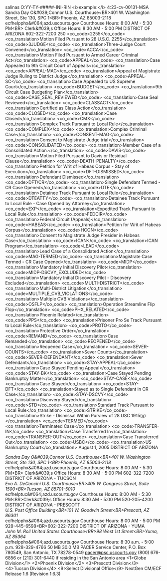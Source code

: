 salinas<opt>
  <CaseNo>O:YY-TY-#####-INI-RIN &lt;i&gt;example:&lt;/i&gt; 4:23-cv-00131-MSA
</CaseNo>
  <CourtAddress>Sandra Day O&amp;#039;Connor U.S. Courthouse&lt;BR&gt;401 W. Washington Street, Ste 130, SPC 1&lt;BR&gt;Phoenix, AZ 85003-2118</CourtAddress>
  <CourtEmail>ecfhelpphx&amp;#064;azd.uscourts.gov</CourtEmail>
  <CourtHours>Courthouse Hours: 8:00 AM - 5:30 PM&lt;BR&gt; Clerk&amp;#039;s Office Hours: 8:30 AM - 5:00 PM</CourtHours>
  <CourtName>DISTRICT OF ARIZONA</CourtName>
  <CourtPhone>602-322-7200</CourtPhone>
  <DktRptWarnSize>250</DktRptWarnSize>
  <FlagDefs>
    <co_code>2255</co_code>
    <co_translation>Motion Filed Pursuant to 28 U.S.C. 2255</co_translation>
  </FlagDefs>
  <FlagDefs>
    <co_code>3JUDGE</co_code>
    <co_translation>Three-Judge Court Convened</co_translation>
  </FlagDefs>
  <FlagDefs>
    <co_code>ACCA</co_code>
    <co_translation>Motion Filed Pursuant to Armed Career Criminal Act</co_translation>
  </FlagDefs>
  <FlagDefs>
    <co_code>APPEAL</co_code>
    <co_translation>Case Appealed to 9th Circuit Court of Appeals</co_translation>
  </FlagDefs>
  <FlagDefs>
    <co_code>APPEAL-MAG</co_code>
    <co_translation>Appeal of Magistrate Judge Ruling to District Judge</co_translation>
  </FlagDefs>
  <FlagDefs>
    <co_code>APPEAL-SC</co_code>
    <co_translation>Case Appealed to US Supreme Court</co_translation>
  </FlagDefs>
  <FlagDefs>
    <co_code>BUDGET</co_code>
    <co_translation>9th Circuit Case Budgeting Plan</co_translation>
  </FlagDefs>
  <FlagDefs>
    <co_code>CASE_SEAL_REVIEWED</co_code>
    <co_translation>Case Seal Reviewed</co_translation>
  </FlagDefs>
  <FlagDefs>
    <co_code>CLASSACT</co_code>
    <co_translation>Certified as Class Action</co_translation>
  </FlagDefs>
  <FlagDefs>
    <co_code>CLOSED</co_code>
    <co_translation>Case Closed</co_translation>
  </FlagDefs>
  <FlagDefs>
    <co_code>CMX</co_code>
    <co_translation>Complex Track Pursuant to Local Rule</co_translation>
  </FlagDefs>
  <FlagDefs>
    <co_code>COMPLEX</co_code>
    <co_translation>Complex Criminal Case</co_translation>
  </FlagDefs>
  <FlagDefs>
    <co_code>CONSENT-MAG</co_code>
    <co_translation>Consent to Magistrate Judge trial</co_translation>
  </FlagDefs>
  <FlagDefs>
    <co_code>CONSOLIDATED</co_code>
    <co_translation>Member Case of a Consolidated Action.</co_translation>
  </FlagDefs>
  <FlagDefs>
    <co_code>DAVIS</co_code>
    <co_translation>Motion Filed Pursuant to Davis or Residual Clause</co_translation>
  </FlagDefs>
  <FlagDefs>
    <co_code>DEATH-PENALTY</co_code>
    <co_translation>Petition for Writ of Habeas Corpus - Stay of Execution</co_translation>
  </FlagDefs>
  <FlagDefs>
    <co_code>DFT-DISMISSED</co_code>
    <co_translation>Defendant Dismissed</co_translation>
  </FlagDefs>
  <FlagDefs>
    <co_code>DFT/CR</co_code>
    <co_translation>Single Defendant Termed - CR Case Opened</co_translation>
  </FlagDefs>
  <FlagDefs>
    <co_code>DTE</co_code>
    <co_translation>Detainee Track Pursuant to Local Rule</co_translation>
  </FlagDefs>
  <FlagDefs>
    <co_code>DTEATTY</co_code>
    <co_translation>Detainee Track Pursuant to Local Rule - Case Opened by Attorney</co_translation>
  </FlagDefs>
  <FlagDefs>
    <co_code>EXP</co_code>
    <co_translation>Expedited Track Pursuant to Local Rule</co_translation>
  </FlagDefs>
  <FlagDefs>
    <co_code>FEDCIR</co_code>
    <co_translation>Federal Circuit (Appeals)</co_translation>
  </FlagDefs>
  <FlagDefs>
    <co_code>HABEAS</co_code>
    <co_translation>Petition for Writ of Habeas Corpus</co_translation>
  </FlagDefs>
  <FlagDefs>
    <co_code>HCON</co_code>
    <co_translation>Consent to Magistrate Judge Presider in Habeas Case</co_translation>
  </FlagDefs>
  <FlagDefs>
    <co_code>ICAN</co_code>
    <co_translation>ICAN Program</co_translation>
  </FlagDefs>
  <FlagDefs>
    <co_code>LEAD</co_code>
    <co_translation>Lead Case of a Consolidated Action</co_translation>
  </FlagDefs>
  <FlagDefs>
    <co_code>MAG-TERMED</co_code>
    <co_translation>Magistrate Case Termed - CR Case Opened</co_translation>
  </FlagDefs>
  <FlagDefs>
    <co_code>MIDP</co_code>
    <co_translation>Mandatory Initial Discovery Pilot</co_translation>
  </FlagDefs>
  <FlagDefs>
    <co_code>MIDP-DSCVY_EXCLUDED</co_code>
    <co_translation>Mandatory Initial Discovery Pilot - Discovery Excluded</co_translation>
  </FlagDefs>
  <FlagDefs>
    <co_code>MULTI-DISTRICT</co_code>
    <co_translation>Multi-District Litigation</co_translation>
  </FlagDefs>
  <FlagDefs>
    <co_code>MULTIPLE_CVB_VIOLATIONS</co_code>
    <co_translation>Multiple CVB Violations</co_translation>
  </FlagDefs>
  <FlagDefs>
    <co_code>OSFLP</co_code>
    <co_translation>Operation Streamline Flip Flop</co_translation>
  </FlagDefs>
  <FlagDefs>
    <co_code>PHX_RELATED</co_code>
    <co_translation>Phoenix Related</co_translation>
  </FlagDefs>
  <FlagDefs>
    <co_code>PPS</co_code>
    <co_translation>Prisoner Pro Se Track Pursuant to Local Rule</co_translation>
  </FlagDefs>
  <FlagDefs>
    <co_code>PROTO</co_code>
    <co_translation>Protective Order</co_translation>
  </FlagDefs>
  <FlagDefs>
    <co_code>REMAND</co_code>
    <co_translation>Case Remanded</co_translation>
  </FlagDefs>
  <FlagDefs>
    <co_code>REOPENED</co_code>
    <co_translation>Reopened Case</co_translation>
  </FlagDefs>
  <FlagDefs>
    <co_code>SEVER-COUNTS</co_code>
    <co_translation>Sever Counts</co_translation>
  </FlagDefs>
  <FlagDefs>
    <co_code>SEVER-DEFENDANT</co_code>
    <co_translation>Sever Defendant</co_translation>
  </FlagDefs>
  <FlagDefs>
    <co_code>STAY-APPEAL</co_code>
    <co_translation>Case Stayed Pending Appeal</co_translation>
  </FlagDefs>
  <FlagDefs>
    <co_code>STAY-BK</co_code>
    <co_translation>Case Stayed Pending Bankruptcy Matter</co_translation>
  </FlagDefs>
  <FlagDefs>
    <co_code>STAY-CASE</co_code>
    <co_translation>Case Stayed</co_translation>
  </FlagDefs>
  <FlagDefs>
    <co_code>STAY-DFT</co_code>
    <co_translation>Stayed as to Single Defendant in CR Case</co_translation>
  </FlagDefs>
  <FlagDefs>
    <co_code>STAY-DSCVY</co_code>
    <co_translation>Discovery Stayed</co_translation>
  </FlagDefs>
  <FlagDefs>
    <co_code>STD</co_code>
    <co_translation>Standard Track Pursuant to Local Rule</co_translation>
  </FlagDefs>
  <FlagDefs>
    <co_code>STRIKE</co_code>
    <co_translation>Strike - Dismissal Within Purview of 28 USC 1915(g)</co_translation>
  </FlagDefs>
  <FlagDefs>
    <co_code>TERMED</co_code>
    <co_translation>Terminated Case</co_translation>
  </FlagDefs>
  <FlagDefs>
    <co_code>TRANSFER-IN</co_code>
    <co_translation>Case Transferred In</co_translation>
  </FlagDefs>
  <FlagDefs>
    <co_code>TRANSFER-OUT</co_code>
    <co_translation>Case Transferred Out</co_translation>
  </FlagDefs>
  <FlagDefs>
    <co_code>USBC</co_code>
    <co_translation>US Bankruptcy Court</co_translation>
  </FlagDefs>
  <GoLiveDate>August 1, 2005</GoLiveDate>
  <Locations>
    <name>DISTRICT OF ARIZONA</name>
    <address>Sandra Day O&amp;#039;Connor U.S. Courthouse&lt;BR&gt;401 W. Washington Street, Ste 130, SPC 1&lt;BR&gt;Phoenix, AZ 85003-2118</address>
    <email>ecfhelpphx&amp;#064;azd.uscourts.gov</email>
    <hours>Courthouse Hours: 8:00 AM - 5:30 PM&lt;BR&gt; Clerk&amp;#039;s Office Hours: 8:30 AM - 5:00 PM</hours>
    <phone>602-322-7200</phone>
  </Locations>
  <Locations>
    <name>DISTRICT OF ARIZONA - TUCSON</name>
    <address>Evo A. DeConcini U.S. Courthouse&lt;BR&gt;405 W. Congress Street, Suite 1500&lt;BR&gt;Tucson, AZ 85701-5010</address>
    <email>ecfhelptuc&amp;#064;azd.uscourts.gov</email>
    <hours>Courthouse Hours: 8:00 AM - 5:30 PM&lt;BR&gt;Clerk&amp;#039;s Office Hours: 8:30 AM - 5:00 PM</hours>
    <phone>520-205-4200</phone>
  </Locations>
  <Locations>
    <name>DISTRICT OF ARIZONA - PRESCOTT</name>
    <address>U.S. Post Office Building&lt;BR&gt;101 W. Goodwin Street&lt;BR&gt;Prescott, AZ 86301</address>
    <email>ecfhelpphx&amp;#064;azd.uscourts.gov</email>
    <hours>Courthouse Hours: 8:00 AM - 5:00 PM</hours>
    <phone>928-445-6598&lt;BR&gt;602-322-7200</phone>
  </Locations>
  <Locations>
    <name>DISTRICT OF ARIZONA - YUMA</name>
    <address>John M. Roll United States Courthouse&lt;BR&gt;98 West 1st Street&lt;BR&gt;Yuma, AZ  85364</address>
    <email>ecfhelpphx&amp;#064;azd.uscourts.gov</email>
    <hours>Courthouse Hours: 8:30 a.m. - 5:00 p.m.</hours>
    <phone>928-329-4766</phone>
  </Locations>
  <MergeDocNonCrt>50 MB</MergeDocNonCrt>
  <PDFdoc>30.0 MB</PDFdoc>
  <PacerAddress>PACER Service Center, P.O. Box 780549, San Antonio, TX 78278-0549</PacerAddress>
  <PacerEmail>pacer@psc.uscourts.gov</PacerEmail>
  <PacerPhone>(800) 676-6856 or (210) 301-6440 if residing in the San Antonio area</PacerPhone>
  <office>
    <1>Globe Division</1>
    <2>Phoenix Division</2>
    <3>Prescott Division</3>
    <4>Tucson Division</4>
    <9>Select Divisional Office</9>
  </office>
  <releaseName>NextGen CM/ECF Release 1.6 (Revision 1.6.3)</releaseName>
</opt>
